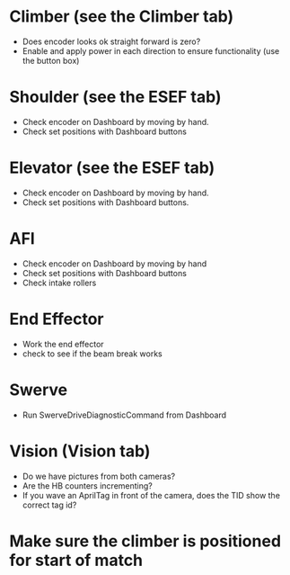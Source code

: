 # Climber (see the Climber tab)

* Does encoder looks ok straight forward is zero?
* Enable and apply power in each direction to ensure functionality (use the button box)

# Shoulder (see the ESEF tab)

* Check encoder on Dashboard by moving by hand.
* Check set positions with Dashboard buttons

# Elevator (see the ESEF tab)

* Check encoder on Dashboard by moving by hand.
* Check set positions with Dashboard buttons.

# AFI

* Check encoder on Dashboard by moving by hand
* Check set positions with Dashboard buttons
* Check intake rollers 

# End Effector

* Work the end effector
* check to see if the beam break works

# Swerve

* Run SwerveDriveDiagnosticCommand from Dashboard

# Vision (Vision tab)

* Do we have pictures from both cameras?
* Are the HB counters incrementing?
* If you wave an AprilTag in front of the camera, does the TID show the correct tag id?

# Make sure the climber is positioned for start of match